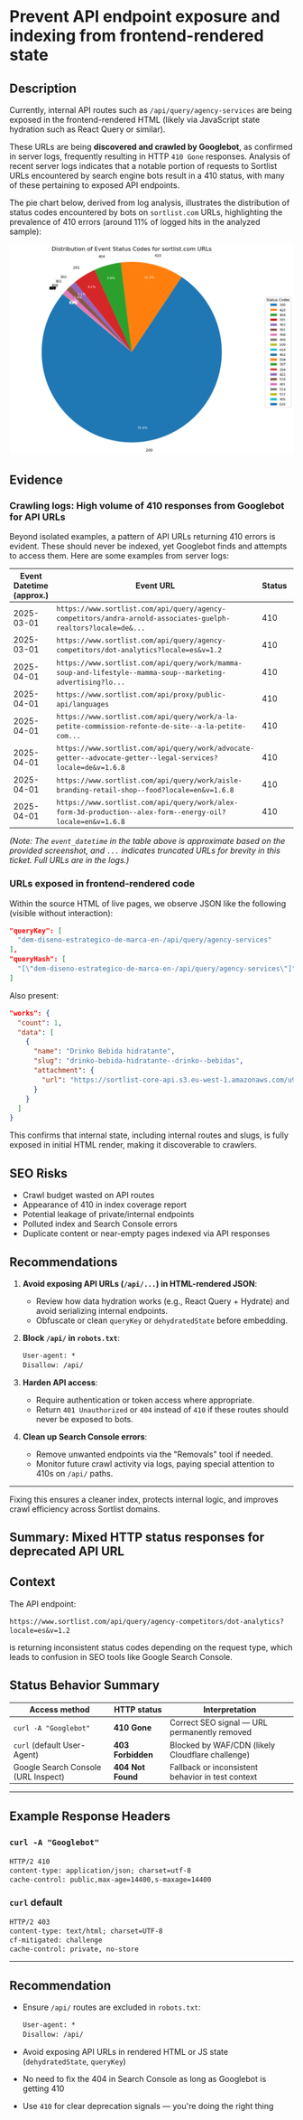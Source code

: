 # Prevent API endpoint exposure and indexing from frontend-rendered state

## Description

Currently, internal API routes such as `/api/query/agency-services` are being exposed in the frontend-rendered HTML (likely via JavaScript state hydration such as React Query or similar).

These URLs are being **discovered and crawled by Googlebot**, as confirmed in server logs, frequently resulting in HTTP `410 Gone` responses. Analysis of recent server logs indicates that a notable portion of requests to Sortlist URLs encountered by search engine bots result in a 410 status, with many of these pertaining to exposed API endpoints.

The pie chart below, derived from log analysis, illustrates the distribution of status codes encountered by bots on `sortlist.com` URLs, highlighting the prevalence of 410 errors (around 11% of logged hits in the analyzed sample):

![Status Code Distribution for Sortlist URLs](../../../sortlist-analyzer/reports/charts/sortlist_status_code_distribution.png)

## Evidence

### Crawling logs: High volume of 410 responses from Googlebot for API URLs

Beyond isolated examples, a pattern of API URLs returning 410 errors is evident. These should never be indexed, yet Googlebot finds and attempts to access them. Here are some examples from server logs:

| Event Datetime (approx.) | Event URL                                                                                                | Status | Bot Name          |
|--------------------------|----------------------------------------------------------------------------------------------------------|--------|-------------------|
| 2025-03-01               | `https://www.sortlist.com/api/query/agency-competitors/andra-arnold-associates-guelph-realtors?locale=de&...` | 410    | google_smartphone |
| 2025-03-01               | `https://www.sortlist.com/api/query/agency-competitors/dot-analytics?locale=es&v=1.2`                      | 410    | google_smartphone |
| 2025-04-01               | `https://www.sortlist.com/api/query/work/mamma-soup-and-lifestyle--mamma-soup--marketing-advertising?lo...`  | 410    | google_smartphone |
| 2025-04-01               | `https://www.sortlist.com/api/proxy/public-api/languages`                                                  | 410    | google_smartphone |
| 2025-04-01               | `https://www.sortlist.com/api/query/work/a-la-petite-commission-refonte-de-site--a-la-petite-com...`      | 410    | google_web_search |
| 2025-04-01               | `https://www.sortlist.com/api/query/work/advocate-getter--advocate-getter--legal-services?locale=de&v=1.6.8` | 410    | google_smartphone |
| 2025-04-01               | `https://www.sortlist.com/api/query/work/aisle-branding-retail-shop--food?locale=en&v=1.6.8`                 | 410    | google_smartphone |
| 2025-04-01               | `https://www.sortlist.com/api/query/work/alex-form-3d-production--alex-form--energy-oil?locale=en&v=1.6.8`    | 410    | google_web_search |

*(Note: The `event_datetime` in the table above is approximate based on the provided screenshot, and `...` indicates truncated URLs for brevity in this ticket. Full URLs are in the logs.)*

### URLs exposed in frontend-rendered code
Within the source HTML of live pages, we observe JSON like the following (visible without interaction):

```json
"queryKey": [
  "dem-diseno-estrategico-de-marca-en-/api/query/agency-services"
],
"queryHash": [
  "[\"dem-diseno-estrategico-de-marca-en-/api/query/agency-services\"]"
]
```

Also present:
```json
"works": {
  "count": 1,
  "data": [
    {
      "name": "Drinko Bebida hidratante",
      "slug": "drinko-bebida-hidratante--drinko--bebidas",
      "attachment": {
        "url": "https://sortlist-core-api.s3.eu-west-1.amazonaws.com/u9x6ds7rttc67f0bhuc1ulqpc8uz"
      }
    }
  ]
}
```

This confirms that internal state, including internal routes and slugs, is fully exposed in initial HTML render, making it discoverable to crawlers.

## SEO Risks

- Crawl budget wasted on API routes
- Appearance of 410 in index coverage report
- Potential leakage of private/internal endpoints
- Polluted index and Search Console errors
- Duplicate content or near-empty pages indexed via API responses

## Recommendations

1. **Avoid exposing API URLs (`/api/...`) in HTML-rendered JSON**:
   - Review how data hydration works (e.g., React Query + Hydrate) and avoid serializing internal endpoints.
   - Obfuscate or clean `queryKey` or `dehydratedState` before embedding.

2. **Block `/api/` in `robots.txt`**:
   ```txt
   User-agent: *
   Disallow: /api/
   ```

3. **Harden API access**:
   - Require authentication or token access where appropriate.
   - Return `401 Unauthorized` or `404` instead of `410` if these routes should never be exposed to bots.

4. **Clean up Search Console errors**:
   - Remove unwanted endpoints via the "Removals" tool if needed.
   - Monitor future crawl activity via logs, paying special attention to 410s on `/api/` paths.

---

Fixing this ensures a cleaner index, protects internal logic, and improves crawl efficiency across Sortlist domains.


## Summary: Mixed HTTP status responses for deprecated API URL

## Context

The API endpoint:
```
https://www.sortlist.com/api/query/agency-competitors/dot-analytics?locale=es&v=1.2
```
is returning inconsistent status codes depending on the request type, which leads to confusion in SEO tools like Google Search Console.

## Status Behavior Summary

| Access method                        | HTTP status | Interpretation                                         |
|-------------------------------------|-------------|--------------------------------------------------------|
| `curl -A "Googlebot"`               | **410 Gone** | Correct SEO signal — URL permanently removed           |
| `curl` (default User-Agent)         | **403 Forbidden** | Blocked by WAF/CDN (likely Cloudflare challenge)     |
| Google Search Console (URL Inspect) | **404 Not Found** | Fallback or inconsistent behavior in test context     |

---

## Example Response Headers

### `curl -A "Googlebot"`
```http
HTTP/2 410
content-type: application/json; charset=utf-8
cache-control: public,max-age=14400,s-maxage=14400
```

### `curl` default
```http
HTTP/2 403
content-type: text/html; charset=UTF-8
cf-mitigated: challenge
cache-control: private, no-store
```

---

## Recommendation

- Ensure `/api/` routes are excluded in `robots.txt`:
  ```txt
  User-agent: *
  Disallow: /api/
  ```

- Avoid exposing API URLs in rendered HTML or JS state (`dehydratedState`, `queryKey`)
- No need to fix the 404 in Search Console as long as Googlebot is getting 410
- Use `410` for clear deprecation signals — you're doing the right thing


